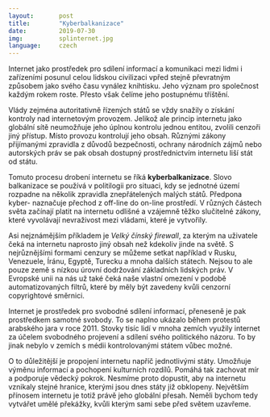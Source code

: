 ```yaml
---
layout:       post
title:        "Kyberbalkanizace"
date:         2019-07-30
img:          splinternet.jpg
language:     czech
---
```


Internet jako prostředek pro sdílení informací a komunikaci mezi lidmi i zařízeními posunul celou lidskou civilizaci vpřed stejně převratným způsobem jako svého času vynález knihtisku. Jeho význam pro společnost každým rokem roste. Přesto však čelíme jeho postupnému tříštění.

<!--more-->

Vlády zejména autoritativně řízených států se vždy snažily o získání kontroly nad internetovým provozem. Jelikož ale princip internetu jako globální sítě neumožňuje jeho úplnou kontrolu jednou entitou, zvolili cenzoři jiný přístup. Místo provozu kontrolují jeho obsah. Různými zákony přijímanými zpravidla z důvodů bezpečnosti, ochrany národních zájmů nebo autorských práv se pak obsah dostupný prostřednictvím internetu liší stát od státu.

Tomuto procesu drobení internetu se říká **kyberbalkanizace**. Slovo balkanizace se používá v politilogii pro situaci, kdy se jednotné území rozpadne na několik zpravidla znepřátelených malých států. Předpona kyber- naznačuje přechod z off-line do on-line prostředí. V různých částech světa začínají platit na internetu odlišné a vzájemně těžko slučitelné zákony, které vyvolávají nevraživost mezi vládami, které je vytvořily.

Asi nejznámějším příkladem je *Velký čínský firewall*, za kterým na uživatele čeká na internetu naprosto jiný obsah než kdekoliv jinde na světě. S nejrůznějšími formami cenzury se můžeme setkat například v Rusku, Venezuele, Íránu, Egyptě, Turecku a mnoha dalších státech. Nejsou to ale pouze země s nízkou úrovní dodržování základních lidských práv. V Evropské unii na nás už také čeká naše vlastní omezení v podobě automatizovaných filtrů, které by měly být zavedeny kvůli cenzorní copyrightové směrnici.

Internet je prostředek pro svobodné sdílení informací, přeneseně je pak prostředkem samotné svobody. To se naplno ukázalo během protestů arabského jara v roce 2011. Stovky tisíc lidí v mnoha zemích využily internet za účelem svobodného projevení a sdílení svého politického názoru. To by jinak nebylo v zemích s médii kontrolovanými státem vůbec možné.

O to důležitější je propojení internetu napříč jednotlivými státy. Umožňuje výměnu informací a pochopení kulturních rozdílů. Pomáhá tak zachovat mír a podporuje vědecký pokrok. Nesmíme proto dopustit, aby na internetu vznikaly stejné hranice, kterými jsou dnes státy již obklopeny. Největším přínosem internetu je totiž právě jeho globální přesah. Neměli bychom tedy vytvářet umělé překážky, kvůli kterým sami sebe před světem uzavřeme.
